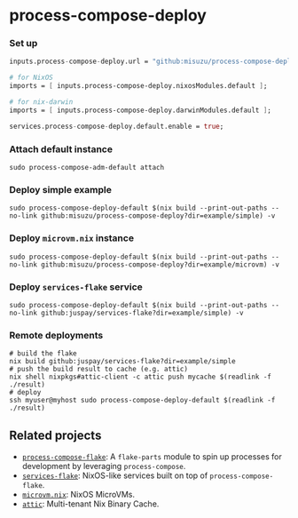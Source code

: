# process-compose-deploy

### Set up

```nix
inputs.process-compose-deploy.url = "github:misuzu/process-compose-deploy";

# for NixOS
imports = [ inputs.process-compose-deploy.nixosModules.default ];

# for nix-darwin
imports = [ inputs.process-compose-deploy.darwinModules.default ];

services.process-compose-deploy.default.enable = true;
```

### Attach default instance

```
sudo process-compose-adm-default attach
```

### Deploy simple example

```
sudo process-compose-deploy-default $(nix build --print-out-paths --no-link github:misuzu/process-compose-deploy?dir=example/simple) -v
```

### Deploy `microvm.nix` instance

```
sudo process-compose-deploy-default $(nix build --print-out-paths --no-link github:misuzu/process-compose-deploy?dir=example/microvm) -v
```

### Deploy `services-flake` service

```
sudo process-compose-deploy-default $(nix build --print-out-paths --no-link github:juspay/services-flake?dir=example/simple) -v
```

### Remote deployments

```
# build the flake
nix build github:juspay/services-flake?dir=example/simple
# push the build result to cache (e.g. attic)
nix shell nixpkgs#attic-client -c attic push mycache $(readlink -f ./result)
# deploy
ssh myuser@myhost sudo process-compose-deploy-default $(readlink -f ./result)
```

## Related projects

- [`process-compose-flake`](https://github.com/juspay/services-flake): A `flake-parts` module to spin up processes for development by leveraging `process-compose`.
- [`services-flake`](https://github.com/juspay/services-flake): NixOS-like services built on top of `process-compose-flake`.
- [`microvm.nix`](https://github.com/astro/microvm.nix): NixOS MicroVMs.
- [`attic`](https://github.com/zhaofengli/attic): Multi-tenant Nix Binary Cache.
